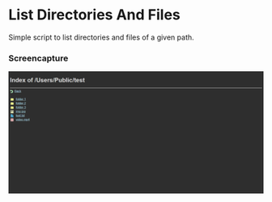 # List Directories And Files

Simple script to list directories and files of a given path.

### Screencapture
![Screencapture](screencapture.png)
